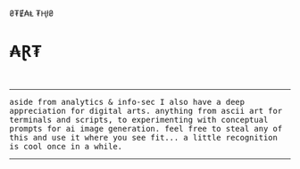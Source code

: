 ₴₮Ɇ₳Ⱡ ₮Ⱨł₴ 

# ₳Ɽ₮
<br>
<hr noshade>
<tt>aside from analytics & info-sec I also have a deep appreciation for digital arts. anything from ascii art for terminals and scripts, to experimenting with conceptual prompts for ai image generation. feel free to steal any of this and use it where you see fit... a little recognition is cool once in a while.</tt><br>
<hr noshade>
